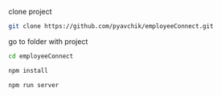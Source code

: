 clone project

```bash
git clone https://github.com/pyavchik/employeeConnect.git
```

go to folder with project

```bash
cd employeeConnect
```

```bash
npm install
```

```bash
npm run server
```
